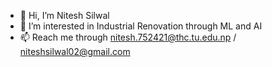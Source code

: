 - 👋 Hi, I’m Nitesh Silwal
- 👀 I’m interested in Industrial Renovation through ML and AI
- 📫 Reach me through nitesh.752421@thc.tu.edu.np / niteshsilwal02@gmail.com

<!---
niteshsilwal01/niteshsilwal01 is a ✨ special ✨ repository because its `README.md` (this file) appears on your GitHub profile.
You can click the Preview link to take a look at your changes.
--->
